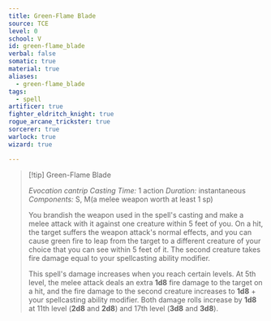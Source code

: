 ```yaml
---
title: Green-Flame Blade
source: TCE
level: 0
school: V
id: green-flame_blade
verbal: false
somatic: true
material: true
aliases:
  - green-flame_blade
tags:
  - spell
artificer: true
fighter_eldritch_knight: true
rogue_arcane_trickster: true
sorcerer: true
warlock: true
wizard: true

---
```

>[!tip] Green-Flame Blade
>
> *Evocation cantrip*
> *Casting Time:* 1 action
> *Duration:* instantaneous
> *Components:* S, M(a melee weapon worth at least 1 sp)
>
>You brandish the weapon used in the spell's casting and make a melee attack with it against one creature within 5 feet of you. On a hit, the target suffers the weapon attack's normal effects, and you can cause green fire to leap from the target to a different creature of your choice that you can see within 5 feet of it. The second creature takes fire damage equal to your spellcasting ability modifier.
>
>This spell's damage increases when you reach certain levels. At 5th level, the melee attack deals an extra **1d8** fire damage to the target on a hit, and the fire damage to the second creature increases to **1d8** + your spellcasting ability modifier. Both damage rolls increase by **1d8** at 11th level (**2d8** and **2d8**) and 17th level (**3d8** and **3d8**).
>


